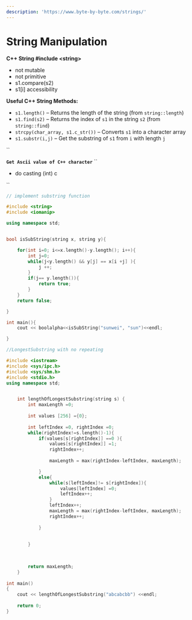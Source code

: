 ```yaml
---
description: 'https://www.byte-by-byte.com/strings/'
---
```


# String Manipulation

**C++ String  \#include &lt;string&gt;**

* not mutable 
* not primitive 
* s1.compare\(s2\)
* s1\[i\] accessibility 

**Useful C++ String Methods:**

* `s1.length()` – Returns the length of the string \(from `string::length`\)
* `s1.find(s2)` – Returns the index of `s1` in the string `s2` \(from `string::find`\)
* `strcpy(char_array, s1.c_str())` – Converts `s1` into a character array
* `s1.substr(i,j)` – Get  the substring of `s1` from `i` with length `j`

\`\`

**`Get Ascii value of C++ character`** ``

* do casting \(int\) c

\`\`

```cpp
// implement substring function

#include <string>
#include <iomanip>

using namespace std;


bool isSubString(string x, string y){

	for(int i=0; i<=x.length()-y.length(); i++){
		int j=0;
		while(j<y.length() && y[j] == x[i +j] ){
			j ++;
		}
		if(j== y.length()){
			return true;
		}
	}
	return false;

}

int main(){	
	cout << boolalpha<<isSubString("sunwei", "sun")<<endl;

}
```

```cpp
//LongestSubstring with no repeating

#include <iostream> 
#include <sys/ipc.h> 
#include <sys/shm.h> 
#include <stdio.h> 
using namespace std; 


    int lengthOfLongestSubstring(string s) {
        int maxLength =0;
        
        int values [256] ={0};
        
        int leftIndex =0, rightIndex =0;
        while(rightIndex!=s.length()-1){
            if(values[s[rightIndex]] ==0 ){
                values[s[rightIndex]] =1;
                rightIndex++;
            
                maxLength = max(rightIndex-leftIndex, maxLength);

            }
            else{
                while(s[leftIndex]!= s[rightIndex]){
                    values[leftIndex] =0;
                    leftIndex++;
                }
                leftIndex++;
                maxLength = max(rightIndex-leftIndex, maxLength);
                rightIndex++;
                
            }
            
                
        }

        
        
        return maxLength;
    }
  
int main() 
{ 
    cout << lengthOfLongestSubstring("abcabcbb") <<endl;
  
    return 0; 
} 

```

